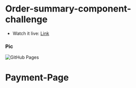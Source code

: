 # Order-summary-component-challenge
- Watch it live: [Link](http://talhatariq.me/Order-summary-component-challenge/)

### Pic
![GitHub Pages](1.png)
# Payment-Page
